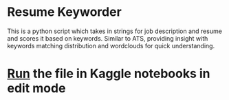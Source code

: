 # Resume Keyworder
This is a python script which takes in strings for job description and resume and scores it based on keywords.
Similar to ATS, providing insight with keywords matching distribution and wordclouds for quick understanding.

# <b><a href = 'https://www.kaggle.com/code/harshjadhav6301/resume-keyworder/' target='_blank'>Run</a></b> the file in Kaggle notebooks in edit mode

